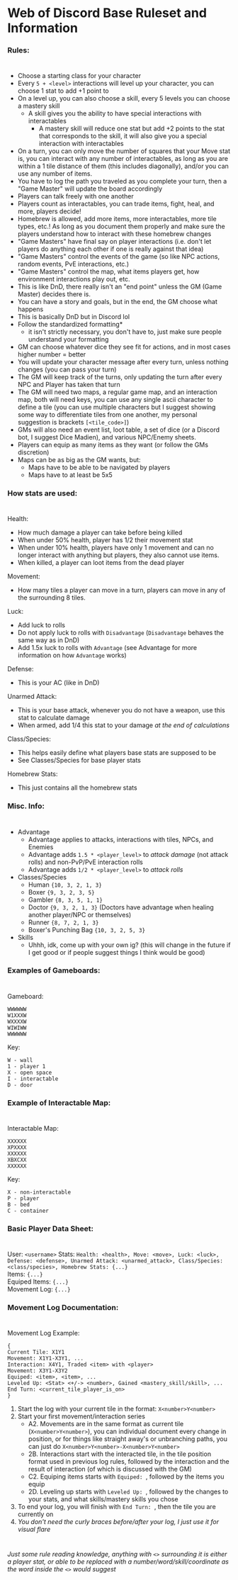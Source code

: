 # Web of Discord Base Ruleset and Information

### Rules:
#
- Choose a starting class for your character
- Every `5 + <level>` interactions will level up your character, you can choose 1 stat to add +1 point to
- On a level up, you can also choose a skill, every 5 levels you can choose a mastery skill
    - A skill gives you the ability to have special interactions with interactables
        - A mastery skill will reduce one stat but add +2 points to the stat that corresponds to the skill, it will also give you a special interaction with interactables
- On a turn, you can only move the number of squares that your Move stat is, you can interact with any number of interactables, as long as you are within a 1 tile distance of them (this includes diagonally), and/or you can use any number of items.
- You have to log the path you traveled as you complete your turn, then a "Game Master" will update the board accordingly
- Players can talk freely with one another
- Players count as interactables, you can trade items, fight, heal, and more, players decide!
- Homebrew is allowed, add more items, more interactables, more tile types, etc.! As long as you document them properly and make sure the players understand how to interact with these homebrew changes
- "Game Masters" have final say on player interactions (i.e. don't let players do anything each other if one is really against that idea)
- "Game Masters" control the events of the game (so like NPC actions, random events, PvE interactions, etc.)
- "Game Masters" control the map, what items players get, how environment interactions play out, etc.
- This is like DnD, there really isn't an "end point" unless the GM (Game Master) decides there is.
- You can have a story and goals, but in the end, the GM choose what happens
- This is basically DnD but in Discord lol
- Follow the standardized formatting*
    - it isn't strictly necessary, you don't have to, just make sure people understand your formatting
- GM can choose whatever dice they see fit for actions, and in most cases higher number = better
- You will update your character message after every turn, unless nothing changes (you can pass your turn)
- The GM will keep track of the turns, only updating the turn after every NPC and Player has taken that turn 
- The GM will need two maps, a regular game map, and an interaction map, both will need keys, you can use any single ascii character to define a tile (you can use multiple characters but I suggest showing some way to differentiate tiles from one another, my personal suggestion is brackets `[<tile_code>]`)
- GMs will also need an event list, loot table, a set of dice (or a Discord bot, I suggest Dice Madien), and various NPC/Enemy sheets.
- Players can equip as many items as they want (or follow the GMs discretion) 
- Maps can be as big as the GM wants, but:
    - Maps have to be able to be navigated by players
    - Maps have to at least be 5x5

### How stats are used:
#
Health:
- How much damage a player can take before being killed
- When under 50% health, player has 1/2 their movement stat
- When under 10% health, players have only 1 movement and can no longer interact with anything but players, they also cannot use items. 
- When killed, a player can loot items from the dead player

Movement:
- How many tiles a player can move in a turn, players can move in any of the surrounding 8 tiles.

Luck:
- Add luck to rolls
- Do not apply luck to rolls with `Disadvantage` (`Disadvantage` behaves the same way as in DnD)
- Add 1.5x luck to rolls with `Advantage` (see Advantage for more information on how `Advantage` works)

Defense:
- This is your AC (like in DnD)

Unarmed Attack:
- This is your base attack, whenever you do not have a weapon, use this stat to calculate damage
- When armed, add 1/4 this stat to your damage *at the end of calculations*

Class/Species:
- This helps easily define what players base stats are supposed to be
- See Classes/Species for base player stats

Homebrew Stats:
- This just contains all the homebrew stats

### Misc. Info:
#
- Advantage
    - Advantage applies to attacks, interactions with tiles, NPCs, and Enemies
    - Advantage adds `1.5 * <player_level>` to *attack damage* (not attack rolls) and non-PvP/PvE interaction rolls
    - Advantage adds `1/2 * <player_level>` to *attack rolls*
- Classes/Species
    - Human `{10, 3, 2, 1, 3}`
    - Boxer `{9, 3, 2, 3, 5}`
    - Gambler `{8, 3, 5, 1, 1}`
    - Doctor `{9, 3, 2, 1, 3}` (Doctors have advantage when healing another player/NPC or themselves)
    - Runner `{8, 7, 2, 1, 3}`
    - Boxer's Punching Bag `{10, 3, 2, 5, 3}`
- Skills
    - Uhhh, idk, come up with your own ig? (this will change in the future if I get good or if people suggest things I think would be good)

### Examples of Gameboards:
#
Gameboard:
```
WWWWWW
W1XXXW
WXXXXW
WIWIWW
WWWWWW
```
Key:
```
W - wall
1 - player 1
X - open space
I - interactable
D - door
```

### Example of Interactable Map:
#
Interactable Map:
```
XXXXXX
XPXXXX
XXXXXX
XBXCXX
XXXXXX
```
Key:
```
X - non-interactable
P - player
B - bed
C - container
```

### Basic Player Data Sheet:
#
User: `<username>`
Stats: `Health: <health>, Move: <move>, Luck: <luck>, Defense: <defense>, Unarmed Attack: <unarmed_attack>, Class/Species: <class/species>, Homebrew Stats: {...}`\
Items: `{...}`\
Equiped Items: `{...}`\
Movement Log: `{...}`

### Movement Log Documentation:
#
Movement Log Example:
```
{
Current Tile: X1Y1
Movement: X1Y1-X3Y1, ...
Interaction: X4Y1, Traded <item> with <player>
Movement: X3Y1-X3Y2
Equiped: <item>, <item>, ...
Leveled Up: <Stat> <+/-> <number>, Gained <mastery_skill/skill>, ...
End Turn: <current_tile_player_is_on>
}
```
1. Start the log with your current tile in the format: `X<number>Y<number>`
2. Start your first movement/interaction series
    - A2. Movements are in the same format as current tile (`X<number>Y<number>`), you can individual document every change in position, or for things like straight away's or unbranching paths, you can just do `X<number>Y<number>-X<number>Y<number>`
    - 2B. Interactions start with the interacted tile, in the tile position format used in previous log rules, followed by the interaction and the result of interaction (of which is discussed with the GM)
    - C2. Equiping items starts with `Equiped: `, followed by the items you equip
    - 2D. Leveling up starts with `Leveled Up: `, followed by the changes to your stats, and what skills/mastery skills you chose
3. To end your log, you will finish with `End Turn: `, then the tile you are currently on
4. *You don't need the curly braces before/after your log, I just use it for visual flare*

# 
*Just some rule reading knowledge, anything with `<>` surrounding it is either a player stat, or able to be replaced with a number/word/skill/coordinate as the word inside the `<>` would suggest*